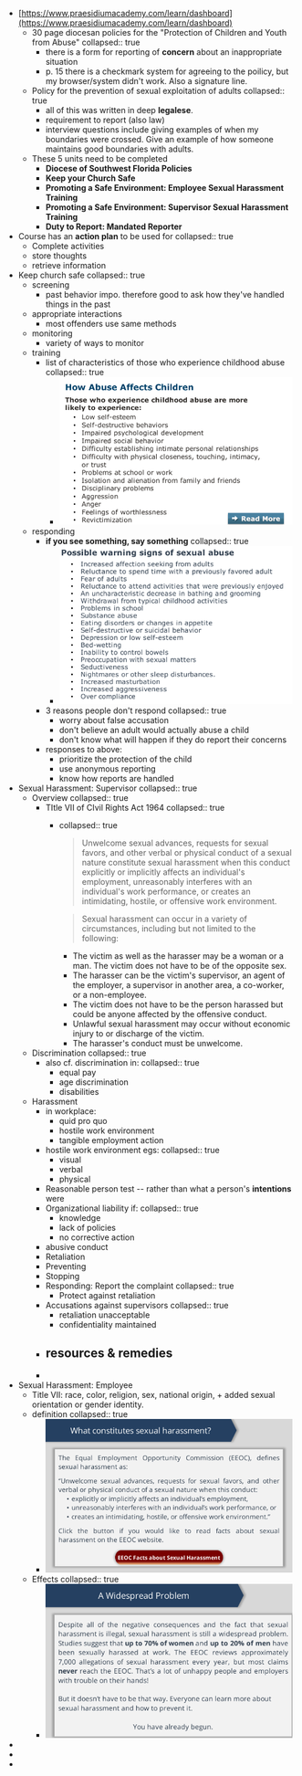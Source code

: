 - [https://www.praesidiumacademy.com/learn/dashboard](https://www.praesidiumacademy.com/learn/dashboard)
	- 30 page diocesan policies for the "Protection of Children and Youth from Abuse"
	  collapsed:: true
		- there is a form for reporting of **concern** about an inappropriate situation
		- p. 15 there is a checkmark system for agreeing to the poilicy, but my browser/system didn't work. Also a signature line.
	- Policy for the prevention of sexual exploitation of adults
	  collapsed:: true
		- all of this was written in deep **legalese**.
		- requirement to report (also law)
		- interview questions include giving examples of when my boundaries were crossed. Give an example of how someone maintains good boundaries with adults.
	- These 5 units need to be completed
		- **Diocese of Southwest Florida Policies**
		- **Keep your Church Safe**
		- **Promoting a Safe Environment: Employee Sexual Harassment Training**
		- **Promoting a Safe Environment: Supervisor Sexual Harassment Training**
		- **Duty to Report: Mandated Reporter**
- Course has an **action plan** to be used for
  collapsed:: true
	- Complete activities
	- store thoughts
	- retrieve information
- Keep church safe
  collapsed:: true
	- screening
		- past behavior impo. therefore good to ask how they've handled things in the past
	- appropriate interactions
		- most offenders use same methods
	- monitoring
		- variety of ways to monitor
	- training
		- list of characteristics of those who experience childhood abuse
		  collapsed:: true
			- ![effects-childhood-abuse.png](../assets/effects-childhood-abuse_1668968040318_0.png)
	- responding
		- **if you see something, say something**
		  collapsed:: true
			- ![warning-signs-of-abuse.png](../assets/warning-signs-of-abuse_1668968302752_0.png)
		- 3 reasons people don't respond
		  collapsed:: true
			- worry about false accusation
			- don't believe an adult would actually abuse a child
			- don't know what will happen if they do report their concerns
		- responses to above:
			- prioritize the protection of the child
			- use anonymous reporting
			- know how reports are handled
- Sexual Harassment: Supervisor
  collapsed:: true
	- Overview
	  collapsed:: true
		- TItle VII of CIvil Rights Act 1964
		  collapsed:: true
			- collapsed:: true
			  > Unwelcome sexual advances, requests for sexual favors, and other 
			  verbal or physical conduct of a sexual nature constitute sexual 
			  harassment when this conduct explicitly or implicitly affects an 
			  individual's employment, unreasonably interferes
			  with an individual's work performance, or creates an intimidating, 
			  hostile, or offensive work environment.
			  
			  > Sexual harassment can occur in a variety of circumstances, including but not limited to the following:
				- The victim as well as the harasser may be a woman or a man. The victim does not have to be of the opposite sex.
				- The harasser can be the victim's supervisor, an agent of the 
				  employer, a supervisor in another area, a co-worker, or a non-employee.
				- The victim does not have to be the person harassed but could be anyone affected by the offensive conduct.
				- Unlawful sexual harassment may occur without economic injury to or discharge of the victim.
				- The harasser's conduct must be unwelcome.
	- Discrimination
	  collapsed:: true
		- also cf. discrimination in:
		  collapsed:: true
			- equal pay
			- age discrimination
			- disabilities
	- Harassment
		- in workplace:
			- quid pro quo
			- hostile work environment
			- tangible employment action
		- hostile work environment egs:
		  collapsed:: true
			- visual
			- verbal
			- physical
		- Reasonable person test -- rather than what a person's **intentions** were
		- Organizational liability if:
		  collapsed:: true
			- knowledge
			- lack of policies
			- no corrective action
		- abusive conduct
		- Retaliation
		- Preventing
		- Stopping
		- Responding: Report the complaint
		  collapsed:: true
			- Protect against retaliation
		- Accusations against supervisors
		  collapsed:: true
			- retaliation unacceptable
			- confidentiality maintained
		- resources & remedies
			-
		-
- Sexual Harassment: Employee
	- Title VII: race, color, religion, sex, national origin, + added sexual orientation or gender identity.
	- definition
	  collapsed:: true
		- ![definition-sexual-harrassment.png](../assets/definition-sexual-harrassment_1668982967296_0.png)
	- Effects
	  collapsed:: true
		- ![harassment-widespread.png](../assets/harassment-widespread_1668983119039_0.png)
-
-
-